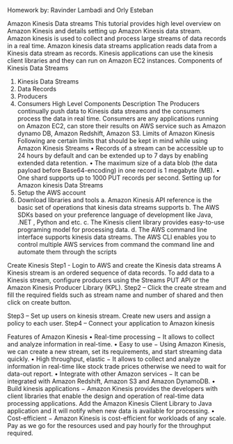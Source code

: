 Homework by: Ravinder Lambadi and Orly Esteban

Amazon Kinesis Data streams
This tutorial provides high level overview on Amazon Kinesis and details setting up Amazon Kinesis data stream.
Amazon kinesis is used to collect and process large streams of data records in a real time. Amazon kinesis data streams application reads data from a Kinesis data stream as records. Kinesis applications can use the kinesis client libraries and they can run on Amazon EC2 instances.
Components of Kinesis Data Streams
1.	Kinesis Data Streams
2.	Data Records
3.	Producers
4.	Consumers
High Level Components Description
The Producers continually push data to Kinesis data streams and the consumers process the data in real time. Consumers are any applications running on Amazon EC2, can store their results on AWS service such as Amazon dynamo DB, Amazon Redshift, Amazon S3.
Limits of Amazon Kinesis
Following are certain limits that should be kept in mind while using Amazon Kinesis Streams 
•	Records of a stream can be accessible up to 24 hours by default and can be extended up to 7 days by enabling extended data retention.
•	The maximum size of a data blob (the data payload before Base64-encoding) in one record is 1 megabyte (MB).
•	One shard supports up to 1000 PUT records per second.
Setting up for Amazon kinesis Data Streams
1.	Setup the AWS account
2.	Download libraries and tools
a.	Amazon Kinesis API reference is the basic set of operations that kinesis data streams supports
b.	The AWS SDKs based on your preference language of development like Java, .NET , Python and etc.
c.	The Kinesis client library provides easy-to-use programing model for processing data.
d.	The AWS command line interface supports kinesis data streams. The AWS CLI enables you to control multiple AWS services from command the command line and automate them through the scripts

Create Kinesis
Step1 - Login to AWS and create the Kinesis data streams
A Kinesis stream is an ordered sequence of data records. To add data to a Kinesis stream, configure producers using the Streams PUT API or the Amazon Kinesis Producer Library (KPL).
Step2 – Click the create stream and fill the required fields such as stream name and number of shared and then click on create button.
 


 

Step3 – Set up users on kinesis stream. Create new users and assign a policy to each user.
Step4 – Connect your application to Amazon kinesis

Features of Amazon Kinesis
•	Real-time processing − It allows to collect and analyze information in real-time.
•	 Easy to use − Using Amazon Kinesis, we can create a new stream, set its requirements, and start streaming data quickly.
•	High throughput, elastic − It allows to collect and analyze information in real-time like stock trade prices otherwise we need to wait for data-out report.
•	Integrate with other Amazon services − It can be integrated with Amazon Redshift, Amazon S3 and Amazon DynamoDB.
•	Build kinesis applications − Amazon Kinesis provides the developers with client libraries that enable the design and operation of real-time data processing applications. Add the Amazon Kinesis Client Library to Java application and it will notify when new data is available for processing.
•	Cost-efficient − Amazon Kinesis is cost-efficient for workloads of any scale. Pay as we go for the resources used and pay hourly for the throughput required.
